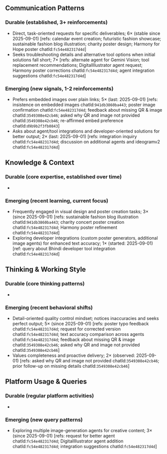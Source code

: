 ## Communication Patterns
### Durable (established, 3+ reinforcements)
- Direct, task-oriented requests for specific deliverables; 6× (stable since 2025-09-01) [refs: calendar event creation; futuristic fashion showcase; sustainable fashion blog illustration; charity poster design; Harmony for Hope poster chatId:`fc54e482317d4d`]
- Seeks troubleshooting details and alternative tool options when initial solutions fall short; 7× [refs: alternate agent for Gemini Vision; tool replacement recommendations; DigitalIllustrator agent request; Harmony poster corrections chatId:`fc54e482317d4d`; agent integration suggestions chatId:`fc54e482317d4d`]

### Emerging (new signals, 1-2 reinforcements)
- Prefers embedded images over plain links; 5× (last: 2025-09-01) [refs: insistence on embedded images chatId:`941db3860ba443`; poster image confirmation chatId:`fc54e482317d4d`; feedback about missing QR & image chatId:`3549308e42cb46`; asked why QR and image not provided chatId:`3549308e42cb46`; re-affirmed embed preference chatId:`d9b9b2f3fb0843`]
- Asks about agent/tool integrations and developer-oriented solutions for better output; 2× (last: 2025-09-01) [refs: integration inquiry chatId:`fc54e482317d4d`; discussion on additional agents and ideogramv2 chatId:`fc54e482317d4d`]

## Knowledge & Context
### Durable (core expertise, established over time)
-

### Emerging (recent learning, current focus)  
- Frequently engaged in visual design and poster creation tasks; 3× (since 2025-09-01) [refs: sustainable fashion blog illustration chatId:`941db3860ba443`; charity concert poster creation chatId:`fc54e482317d4d`; Harmony poster refinement chatId:`fc54e482317d4d`]
- Exploring developer integrations (custom poster generators, additional image agents) for enhanced text accuracy; 1× (started: 2025-09-01) [ref: query about Bhindi developer tool integration chatId:`fc54e482317d4d`]

## Thinking & Working Style
### Durable (core thinking patterns)
-

### Emerging (recent behavioral shifts)
- Detail-oriented quality control mindset; notices inaccuracies and seeks perfect output; 5× (since 2025-09-01) [refs: poster typo feedback chatId:`fc54e482317d4d`; request for corrected version chatId:`fc54e482317d4d`; text accuracy comparison across agents chatId:`fc54e482317d4d`; feedback about missing QR & image chatId:`3549308e42cb46`; asked why QR and image not provided chatId:`3549308e42cb46`]
- Values completeness and proactive delivery; 2× (observed: 2025-09-01) [refs: asked why QR and image not provided chatId:`3549308e42cb46`; prior follow-up on missing details chatId:`3549308e42cb46`]

## Platform Usage & Queries
### Durable (regular platform activities)
-

### Emerging (new query patterns)
- Exploring multiple image-generation agents for creative content; 3× (since 2025-09-01) [refs: request for better agent chatId:`fc54e482317d4d`; DigitalIllustrator agent addition chatId:`fc54e482317d4d`; integration suggestions chatId:`fc54e482317d4d`]